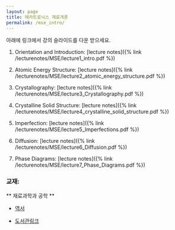 ```yaml
---
layout: page
title: 메카트로닉스 재료개론
permalink: /mse_intro/
---
```


아래에 링크에서 강의 슬라이드를 다운 받으세요.

1. Orientation and Introduction:  [lecture notes]({% link /lecturenotes/MSE/lecture1_intro.pdf %})

2. Atomic Energy Structure:  [lecture notes]({% link /lecturenotes/MSE/lecture2_atomic_energy_structure.pdf %})

3. Crystallography: [lecture notes]({% link /lecturenotes/MSE/lecture3_Crystallography.pdf %})

4. Crystalline Solid Structure: [lecture notes]({% link /lecturenotes/MSE/lecture4_crystalline_solid_structure.pdf %})

5. Imperfection: [lecture notes]({% link /lecturenotes/MSE/lecture5_Imperfections.pdf %})

6. Diffusion: [lecture notes]({% link /lecturenotes/MSE/lecture6_Diffusion.pdf %})

7. Phase Diagrams: [lecture notes]({% link /lecturenotes/MSE/lecture7_Phase_Diagrams.pdf %})

### 교재:

** 재료과학과 공학 **

- [역서](http://book.daum.net/detail/book.do?bookid=BOK00024741373YE)

- [도서관링크](http://lib.changwon.ac.kr/search/DetailView.ax?sid=1&cid=878794)
